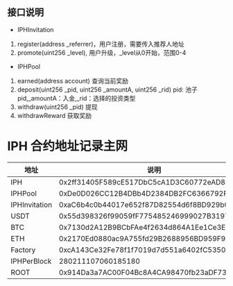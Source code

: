 ## 接口说明
* IPHInvitation

1. register(address _referrer)，用户注册，需要传入推荐人地址 
2. promote(uint256 _level), 用户升级，_level从0开始，范围0-4


* IPHPool

1. earned(address account) 查询当前奖励
2. deposit(uint256 _pid, uint256 _amountA, uint256 _rid) pid: 池子pid,_amountA：入金,_rid：选择的投资类型
3. withdraw(uint256 _pid) 提现
4. withdrawReward 获取奖励


# IPH 合约地址记录主网

| 地址 | 说明 |
|-----|-------|
| IPH | 0x2ff31405F589cE517DbC5cA1D3C60772eAD8d05e |
| IPHPool | 0xDe0D026CC12B4DBb4D2384DB2FC6366792F5c95e |
| IPHInvitation | 0xaC6b4c0b44017e652f87D82554d6f8BD929b0ac8 |
| USDT | 0x55d398326f99059fF775485246999027B3197955 |
| BTC | 0x7130d2A12B9BCbFAe4f2634d864A1Ee1Ce3Ead9c |
| ETH | 0x2170Ed0880ac9A755fd29B2688956BD959F933F8 |
| Factory | 0xcA143Ce32Fe78f1f7019d7d551a6402fC5350c73 |
| IPHPerBlock | 280211107060185180 |
| ROOT | 0x914Da3a7AC00F04Bc8A4CA98470fb23aDF73d70b |
